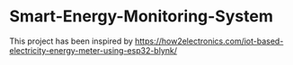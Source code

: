 # Smart-Energy-Monitoring-System
This project has been inspired by https://how2electronics.com/iot-based-electricity-energy-meter-using-esp32-blynk/
